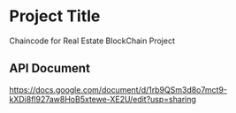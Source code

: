 # Project Title

Chaincode for Real Estate BlockChain Project

## API Document
https://docs.google.com/document/d/1rb9QSm3d8o7mct9-kXDi8fl927aw8HoB5xtewe-XE2U/edit?usp=sharing




